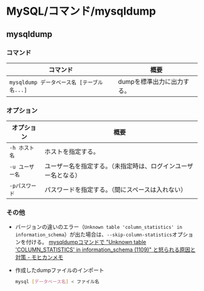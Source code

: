# MySQL/コマンド/mysqldump

## mysqldump

### コマンド

| コマンド                           | 概要              |
|--------------------------------|-----------------|
| `mysqldump データベース名 [テーブル名...]` | dumpを標準出力に出力する。 |

### オプション

| オプション      | 概要                              |
|------------|---------------------------------|
| `-h ホスト名`  | ホストを指定する。                       |
| `-u ユーザー名` | ユーザー名を指定する。（未指定時は、ログインユーザー名となる） |
| `-pパスワード`  | パスワードを指定する。（間にスペースは入れない）        |

### その他

- バージョンの違いのエラー（`Unknown table 'column_statistics' in information_schema`）が出た場合は、`--skip-column-statistics`オプションを付ける。
  [mysqldumpコマンドで "Unknown table 'COLUMN_STATISTICS' in information_schema (1109)" と怒られる原因と対策 - モヒカンメモ](https://blog.pinkumohikan.com/entry/mysqldump-disable-column-statistics)

- 作成したdumpファイルのインポート

  ```bash
  mysql [データベース名] < ファイル名
  ```
